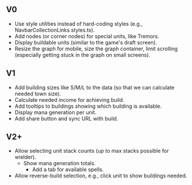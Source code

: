 ## V0

-   Use style utilities instead of hard-coding styles
    (e.g., NavbarCollectionLinks.styles.ts).
-   Add nodes (or corner nodes) for special units, like Tremors.
-   Display buildable units (similar to the game's draft screen).
-   Resize the graph for mobile, size the graph container, limit scrolling
    (especially getting stuck in the graph on small screens).

## V1

-   Add building sizes like S/M/L to the data
    (so that we can calculate needed town size).
-   Calculate needed income for achieving build.
-   Add tooltips to buildings showing which building is available.
-   Display mana generation per unit.
-   Add share button and sync URL with build.

## V2+

-   Allow selecting unit stack counts (up to max stacks possible for wielder).
    -   Show mana generation totals.
        -   Add a tab for available spells.
-   Allow reverse-build selection, e.g., click unit to show buildings needed.
